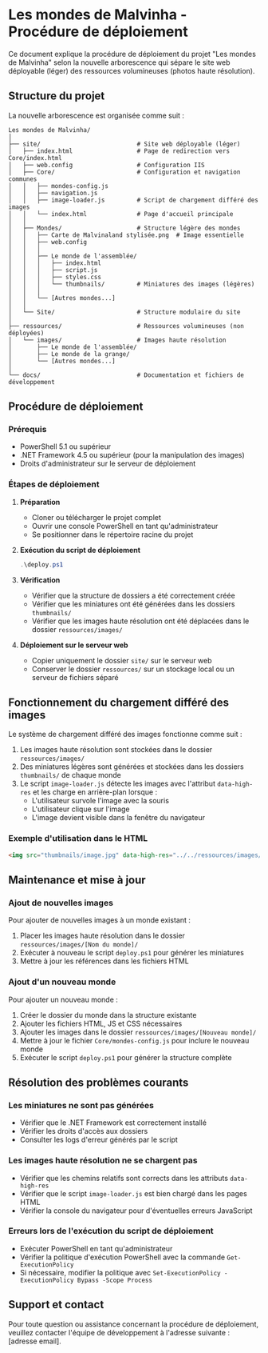 # Les mondes de Malvinha - Procédure de déploiement

Ce document explique la procédure de déploiement du projet "Les mondes de Malvinha" selon la nouvelle arborescence qui sépare le site web déployable (léger) des ressources volumineuses (photos haute résolution).

## Structure du projet

La nouvelle arborescence est organisée comme suit :

```
Les mondes de Malvinha/
│
├── site/                           # Site web déployable (léger)
│   ├── index.html                  # Page de redirection vers Core/index.html
│   ├── web.config                  # Configuration IIS
│   ├── Core/                       # Configuration et navigation communes
│   │   ├── mondes-config.js
│   │   ├── navigation.js
│   │   ├── image-loader.js         # Script de chargement différé des images
│   │   └── index.html              # Page d'accueil principale
│   │
│   ├── Mondes/                     # Structure légère des mondes
│   │   ├── Carte de Malvinaland stylisée.png  # Image essentielle
│   │   ├── web.config
│   │   │
│   │   ├── Le monde de l'assemblée/
│   │   │   ├── index.html
│   │   │   ├── script.js
│   │   │   ├── styles.css
│   │   │   └── thumbnails/         # Miniatures des images (légères)
│   │   │
│   │   └── [Autres mondes...]
│   │
│   └── Site/                       # Structure modulaire du site
│
├── ressources/                     # Ressources volumineuses (non déployées)
│   └── images/                     # Images haute résolution
│       ├── Le monde de l'assemblée/
│       ├── Le monde de la grange/
│       └── [Autres mondes...]
│
└── docs/                           # Documentation et fichiers de développement
```

## Procédure de déploiement

### Prérequis

- PowerShell 5.1 ou supérieur
- .NET Framework 4.5 ou supérieur (pour la manipulation des images)
- Droits d'administrateur sur le serveur de déploiement

### Étapes de déploiement

1. **Préparation**
   - Cloner ou télécharger le projet complet
   - Ouvrir une console PowerShell en tant qu'administrateur
   - Se positionner dans le répertoire racine du projet

2. **Exécution du script de déploiement**
   ```powershell
   .\deploy.ps1
   ```

3. **Vérification**
   - Vérifier que la structure de dossiers a été correctement créée
   - Vérifier que les miniatures ont été générées dans les dossiers `thumbnails/`
   - Vérifier que les images haute résolution ont été déplacées dans le dossier `ressources/images/`

4. **Déploiement sur le serveur web**
   - Copier uniquement le dossier `site/` sur le serveur web
   - Conserver le dossier `ressources/` sur un stockage local ou un serveur de fichiers séparé

## Fonctionnement du chargement différé des images

Le système de chargement différé des images fonctionne comme suit :

1. Les images haute résolution sont stockées dans le dossier `ressources/images/`
2. Des miniatures légères sont générées et stockées dans les dossiers `thumbnails/` de chaque monde
3. Le script `image-loader.js` détecte les images avec l'attribut `data-high-res` et les charge en arrière-plan lorsque :
   - L'utilisateur survole l'image avec la souris
   - L'utilisateur clique sur l'image
   - L'image devient visible dans la fenêtre du navigateur

### Exemple d'utilisation dans le HTML

```html
<img src="thumbnails/image.jpg" data-high-res="../../ressources/images/Le monde de l'assemblée/image.jpg" alt="Description de l'image">
```

## Maintenance et mise à jour

### Ajout de nouvelles images

Pour ajouter de nouvelles images à un monde existant :

1. Placer les images haute résolution dans le dossier `ressources/images/[Nom du monde]/`
2. Exécuter à nouveau le script `deploy.ps1` pour générer les miniatures
3. Mettre à jour les références dans les fichiers HTML

### Ajout d'un nouveau monde

Pour ajouter un nouveau monde :

1. Créer le dossier du monde dans la structure existante
2. Ajouter les fichiers HTML, JS et CSS nécessaires
3. Ajouter les images dans le dossier `ressources/images/[Nouveau monde]/`
4. Mettre à jour le fichier `Core/mondes-config.js` pour inclure le nouveau monde
5. Exécuter le script `deploy.ps1` pour générer la structure complète

## Résolution des problèmes courants

### Les miniatures ne sont pas générées

- Vérifier que le .NET Framework est correctement installé
- Vérifier les droits d'accès aux dossiers
- Consulter les logs d'erreur générés par le script

### Les images haute résolution ne se chargent pas

- Vérifier que les chemins relatifs sont corrects dans les attributs `data-high-res`
- Vérifier que le script `image-loader.js` est bien chargé dans les pages HTML
- Vérifier la console du navigateur pour d'éventuelles erreurs JavaScript

### Erreurs lors de l'exécution du script de déploiement

- Exécuter PowerShell en tant qu'administrateur
- Vérifier la politique d'exécution PowerShell avec la commande `Get-ExecutionPolicy`
- Si nécessaire, modifier la politique avec `Set-ExecutionPolicy -ExecutionPolicy Bypass -Scope Process`

## Support et contact

Pour toute question ou assistance concernant la procédure de déploiement, veuillez contacter l'équipe de développement à l'adresse suivante : [adresse email].
